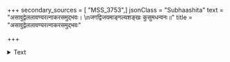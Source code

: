 +++
secondary_sources = [ "MSS_3753",]
jsonClass = "Subhaashita"
text = "असावुद्वेललावण्यरत्नाकरसमुद्भवः।  \nजगद्विजयमाङ्गल्यशङ्खः कुसुमधन्वनः॥"
title = "असावुद्वेललावण्यरत्नाकरसमुद्भवः"

+++

<details><summary>Text</summary>

असावुद्वेललावण्यरत्नाकरसमुद्भवः।  
जगद्विजयमाङ्गल्यशङ्खः कुसुमधन्वनः॥
</details>
